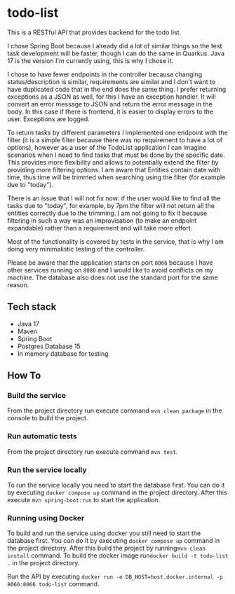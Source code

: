# todo-list

This is a RESTful API that provides backend for the todo list.

I chose Spring Boot because I already did a lot of similar things so the test task development will be faster, though I
can do the same in Quarkus. Java 17 is the version I'm currently using, this is why I chose it.

I chose to have fewer endpoints in the controller because changing status/description is similar, requirements are
similar and I don't want to have duplicated code that in the end does the same thing.
I prefer returning exceptions as a JSON as well, for this I have an exception handler. It will convert an error message
to JSON and return the error message in the body. In this case if there is frontend, it is easier to display errors to
the user. Exceptions are logged.

To return tasks by different parameters I implemented one endpoint with the filter (it is a simple filter because there
was no requirement to have a lot of options), however as a user of the TodoList application I can imagine scenarios
when I need to find tasks that must be done by the specific date. This provides more flexibility and allows to
potentially extend the filter by providing more filtering options. I am aware that Entities contain date with time, thus
time will be trimmed when searching using the filter (for example due to "today").

There is an issue that I will not fix now: if the user would like to find all the tasks due to "today", for example, by
7pm the filter will not return all the entities correctly due to the trimming. I am not going to fix it because
filtering in such a way was an improvisation (to make an endpoint expandable) rather than a requirement and will take
more effort.

Most of the functionality is covered by tests in the service, that is why I am doing very minimalistic testing of the
controller.

Please be aware that the application starts on port `8066` because I have other services running on `8080` and I would
like to avoid conflicts on my machine. The database also does not use the standard port for the same reason.

## Tech stack

- Java 17
- Maven
- Spring Boot
- Postgres Database 15
- In memory database for testing

## How To

### Build the service

From the project directory run execute command `mvn clean package` in the console to build the project.

### Run automatic tests

From the project directory run execute command `mvn test`.

### Run the service locally

To run the service locally you need to start the database first. You can do it by executing `docker compose up` command
in the project directory.
After this execute `mvn spring-boot:run` to start the application.

### Running using Docker

To build and run the service using docker you still need to start the database first. You can do it by
executing `docker compose up` command in the project directory.
After this build the project by running`mvn clean install` command.
To build the docker image run`docker build -t todo-list .` in the project directory.

Run the API by executing `docker run -e DB_HOST=host.docker.internal -p 8066:8066 todo-list` command.